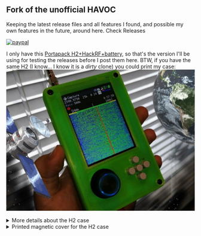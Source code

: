 ## Fork of the unofficial HAVOC

Keeping the latest release files and all features I found, and possible my own features in the future, around here. Check Releases

[![paypal](https://www.paypalobjects.com/en_US/i/btn/btn_donateCC_LG.gif)](https://www.paypal.com/cgi-bin/webscr?cmd=_s-xclick&hosted_button_id=CBPQA4HRRPJQ6&source=url)

I only have this [Portapack H2+HackRF+battery](https://s.click.aliexpress.com/e/_dSMPvNo), so that's the version I'll be using for testing the releases before I post them here. BTW, if you have the same H2 (I know... I know it is a *dirty* clone) you could print my case:
[![Case](doc/h2_front.jpg)](https://www.thingiverse.com/thing:4260973)

<details>
  <summary>More details about the H2 case</summary>
  
[STL files](https://www.thingiverse.com/thing:4260973)

  
</details>

<details>
  <summary>Printed magnetic cover for the H2 case</summary>
  
[![Cover](doc/h2_cover.jpg)](https://www.thingiverse.com/thing:4278961)
  
[STL files](https://www.thingiverse.com/thing:4278961)
  
</details>
